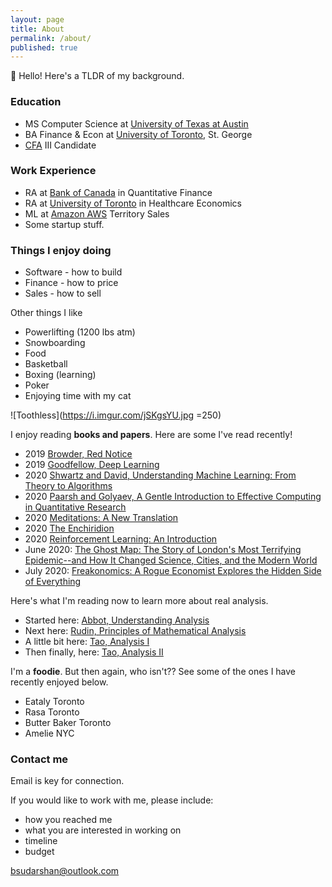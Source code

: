 ```yaml
---
layout: page
title: About
permalink: /about/
published: true
---
```


:wave: Hello! Here's a TLDR of my background.

### Education
- MS Computer Science at [University of Texas at Austin](https://www.utexas.edu/)
- BA Finance & Econ at [University of Toronto](https://www.utoronto.ca/), St. George
- [CFA](https://www.cfainstitute.org/) III Candidate

### Work Experience
- RA at [Bank of Canada](https://www.bankofcanada.ca/) in Quantitative Finance
- RA at [University of Toronto](https://www.utoronto.ca/) in Healthcare Economics
- ML at [Amazon AWS](https://aws.amazon.com/) Territory Sales
- Some startup stuff.

### Things I enjoy doing
- Software - how to build
- Finance - how to price
- Sales - how to sell

Other things I like
  - Powerlifting (1200 lbs atm)
  - Snowboarding
  - Food
  - Basketball
  - Boxing (learning)
  - Poker
  - Enjoying time with my cat
  
![Toothless](https://i.imgur.com/jSKgsYU.jpg =250)


I enjoy reading **books and papers**. Here are some I've read recently!

- 2019 [Browder, Red Notice](https://www.amazon.ca/Red-Notice-Finance-Murder-Justice/dp/147675571X)
- 2019 [Goodfellow, Deep Learning](https://www.amazon.ca/Deep-Learning-Ian-Goodfellow/dp/0262035618)
- 2020 [Shwartz and David, Understanding Machine Learning: From Theory to Algorithms](https://www.amazon.ca/Understanding-Machine-Learning-Theory-Algorithms/dp/1107057132/)
- 2020 [Paarsh and Golyaev, A Gentle Introduction to Effective Computing in Quantitative Research](https://www.amazon.ca/Introduction-Effective-Computing-Quantitative-Research/dp/0262034115)
- 2020 [Meditations: A New Translation](https://www.amazon.com/Meditations-New-Translation-Marcus-Aurelius/dp/0812968255/ref=sr_1_3?dchild=1&keywords=meditations&qid=1595533513&s=books&sr=1-3)
- 2020 [The Enchiridion](https://www.amazon.com/Enchiridion-Epictetus/dp/152156034X/ref=sr_1_3?dchild=1&keywords=enchiridion&qid=1595533572&sr=8-3)
- 2020 [Reinforcement Learning: An Introduction](http://www.incompleteideas.net/book/the-book-2nd.html)
- June 2020: [The Ghost Map: The Story of London's Most Terrifying Epidemic--and How It Changed Science, Cities, and the Modern World](https://www.amazon.com/Ghost-Map-Londons-Terrifying-Epidemic/dp/1594482691)
- July 2020: [Freakonomics: A Rogue Economist Explores the Hidden Side of Everything](https://www.amazon.com/Freakonomics-Economist-Explores-Hidden-Everything/dp/0060731338)

Here's what I'm reading now to learn more about real analysis.

- Started here: [Abbot, Understanding Analysis](https://elliespathtostatistics.files.wordpress.com/2018/03/abbott-second-edition.pdf) 
- Next here: [Rudin, Principles of Mathematical Analysis](https://notendur.hi.is/vae11/%C3%9Eekking/principles_of_mathematical_analysis_walter_rudin.pdf)
- A little bit here: [Tao, Analysis I](https://github.com/WMX567/Math-learning/blob/master/Analysis%20I%20Terence%20Tao.pdf)
- Then finally, here: [Tao, Analysis II](https://github.com/WMX567/Math-learning/blob/master/Analysis%20I%20Terence%20Tao.pdf)


I'm a **foodie**. But then again, who isn't?? See some of the ones I have recently enjoyed below.

- Eataly Toronto
- Rasa Toronto
- Butter Baker Toronto
- Amelie NYC

### Contact me

Email is key for connection.

If you would like to work with me, please include:
- how you reached me
- what you are interested in working on
- timeline
- budget

[bsudarshan@outlook.com](mailto:bsudarshan@outlook.com)
